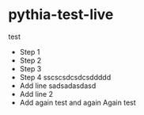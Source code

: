 # pythia-test-live
test
- Step 1
- Step 2
- Step 3
- Step 4 sscscsdcsdcsddddd
- Add line sadsadasdasd
- Add line 2
- Add again
test and again
Again test
